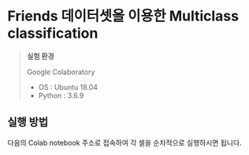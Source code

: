 # Friends 데이터셋을 이용한 Multiclass classification

> **실험 환경**  
> 
> Google Colaboratory
> - OS : Ubuntu 18.04
> - Python : 3.6.9

## 실행 방법

다음의 Colab notebook 주소로 접속하여 각 셀을 순차적으로 실행하시면 됩니다.